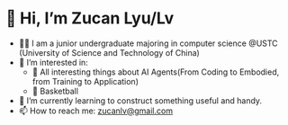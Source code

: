 # 👋 Hi, I’m **Zucan Lyu/Lv**
- 🏄‍♂️ I am a junior undergraduate majoring in computer science @USTC (University of Science and Technology of China)
- 👀 I’m interested in:
  - 🤖 All interesting things about AI Agents(From Coding to Embodied, from Training to Application)
  - 🏀 Basketball
- 🌱 I’m currently learning to construct something useful and handy.
- 📫 How to reach me: [zucanlv@gmail.com](zucanlv@gmail.com)


<!---
zucanlv/zucanlv is a ✨ special ✨ repository because its `README.md` (this file) appears on your GitHub profile.
You can click the Preview link to take a look at your changes.
--->

